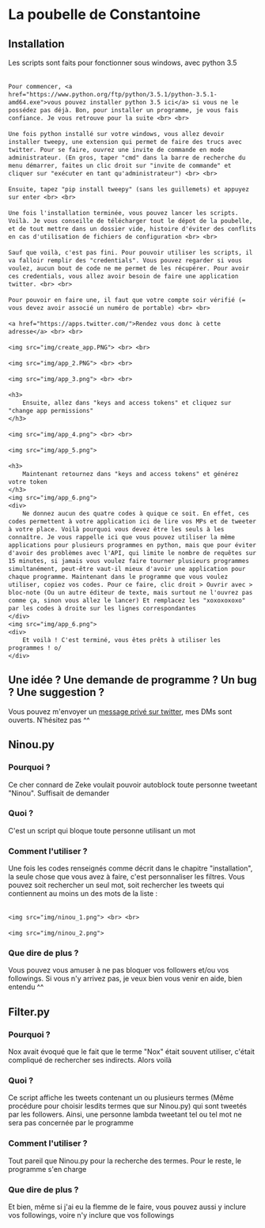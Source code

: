 <h1>
	La poubelle de Constantoine
</h1>
<h2>
	Installation
</h2>
<div>
	Les scripts sont faits pour fonctionner sous windows, avec python 3.5 <br> <br>

	Pour commencer, <a href="https://www.python.org/ftp/python/3.5.1/python-3.5.1-amd64.exe">vous pouvez installer python 3.5 ici</a> si vous ne le possédez pas déjà. Bon, pour installer un programme, je vous fais confiance. Je vous retrouve pour la suite <br> <br>

	Une fois python installé sur votre windows, vous allez devoir installer tweepy, une extension qui permet de faire des trucs avec twitter. Pour se faire, ouvrez une invite de commande en mode administrateur. (En gros, taper "cmd" dans la barre de recherche du menu démarrer, faites un clic droit sur "invite de commande" et cliquer sur "exécuter en tant qu'administrateur") <br> <br>

	Ensuite, tapez "pip install tweepy" (sans les guillemets) et appuyez sur enter <br> <br>

	Une fois l'installation terminée, vous pouvez lancer les scripts. Voilà. Je vous conseille de télécharger tout le dépot de la poubelle, et de tout mettre dans un dossier vide, histoire d'éviter des conflits en cas d'utilisation de fichiers de configuration <br> <br>

	Sauf que voilà, c'est pas fini. Pour pouvoir utiliser les scripts, il va falloir remplir des "credentials". Vous pouvez regarder si vous voulez, aucun bout de code ne me permet de les récupérer. Pour avoir ces credentials, vous allez avoir besoin de faire une application twitter. <br> <br>

	Pour pouvoir en faire une, il faut que votre compte soir vérifié (= vous devez avoir associé un numéro de portable) <br> <br>

	<a href="https://apps.twitter.com/">Rendez vous donc à cette adresse</a> <br> <br>

	<img src="img/create_app.PNG"> <br> <br>

	<img src="img/app_2.PNG"> <br> <br>

	<img src="img/app_3.png"> <br> <br>

	<h3>
		Ensuite, allez dans "keys and access tokens" et cliquez sur "change app permissions"
	</h3>

	<img src="img/app_4.png"> <br> <br>

	<img src="img/app_5.png">

	<h3>
		Maintenant retournez dans "keys and access tokens" et générez votre token
	</h3>
	<img src="img/app_6.png">
	<div>
		Ne donnez aucun des quatre codes à quique ce soit. En effet, ces codes permettent à votre application ici de lire vos MPs et de tweeter à votre place. Voilà pourquoi vous devez être les seuls à les connaître. Je vous rappelle ici que vous pouvez utiliser la même applications pour plusieurs programmes en python, mais que pour éviter d'avoir des problèmes avec l'API, qui limite le nombre de requêtes sur 15 minutes, si jamais vous voulez faire tourner plusieurs programmes simultanément, peut-être vaut-il mieux d'avoir une application pour chaque programme. Maintenant dans le programme que vous voulez utiliser, copiez vos codes. Pour ce faire, clic droit > Ouvrir avec > bloc-note (Ou un autre éditeur de texte, mais surtout ne l'ouvrez pas comme ça, sinon vous allez le lancer) Et remplacez les "xoxoxoxoxo" par les codes à droite sur les lignes correspondantes
	</div>
	<img src="img/app_6.png">
	<div>
		Et voilà ! C'est terminé, vous êtes prêts à utiliser les programmes ! o/
	</div>
</div>
<h2>
	Une idée ? Une demande de programme ? Un bug ? Une suggestion ?
</h2>
<div>
	Vous pouvez m'envoyer un <a href="https://twitter.com/ConstantoineMLP">message privé sur twitter</a>, mes DMs sont ouverts. N'hésitez pas ^^
</div>
<h2>
	Ninou.py
</h2>
<h3>
	Pourquoi ?
</h3>
<div>
	Ce cher connard de Zeke voulait pouvoir autoblock toute personne tweetant "Ninou". Suffisait de demander
</div>
<h3>
	Quoi ?
</h3>
<div>
	C'est un script qui bloque toute personne utilisant un mot
</div>
<h3>
	Comment l'utiliser ?
</h3>
<div>
	Une fois les codes renseignés comme décrit dans le chapitre "installation", la seule chose que vous avez à faire, c'est personnaliser les filtres. Vous pouvez soit rechercher un seul mot, soit rechercher les tweets qui contiennent au moins un des mots de la liste : <br> <br>

	<img src="img/ninou_1.png"> <br> <br>

	<img src="img/ninou_2.png">
</div>
<h3>
	Que dire de plus ?
</h3>
<div>
	Vous pouvez vous amuser à ne pas bloquer vos followers et/ou vos followings. Si vous n'y arrivez pas, je veux bien vous venir en aide, bien entendu ^^
</div>
<h2>
	Filter.py
</h2>
<h3>
	Pourquoi ?
</h3>
<div>
	Nox avait évoqué que le fait que le terme "Nox" était souvent utiliser, c'était compliqué de rechercher ses indirects. Alors voilà
</div>
<h3>
	Quoi ?
</h3>
<div>
	Ce script affiche les tweets contenant un ou plusieurs termes (Même procédure pour choisir lesdits termes que sur Ninou.py) qui sont tweetés par les followers. Ainsi, une personne lambda tweetant tel ou tel mot ne sera pas concernée par le programme
</div>
<h3>
	Comment l'utiliser ?
</h3>
<div>
	Tout pareil que Ninou.py pour la recherche des termes. Pour le reste, le programme s'en charge
</div>
<h3>
	Que dire de plus ?
</h3>
<div>
	Et bien, même si j'ai eu la flemme de le faire, vous pouvez aussi y inclure vos followings, voire n'y inclure que vos followings
</div>
